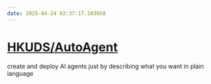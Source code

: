 ```yaml
---
date: 2025-04-24 02:37:17.103958
---
```


# [HKUDS/AutoAgent](https://github.com/HKUDS/AutoAgent)

create and deploy AI agents just by describing what you want in plain language